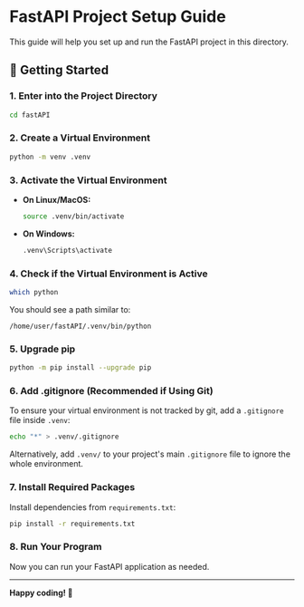 # FastAPI Project Setup Guide

This guide will help you set up and run the FastAPI project in this directory.

## 💬 Getting Started

### 1. Enter into the Project Directory

```bash
cd fastAPI
```

### 2. Create a Virtual Environment

```bash
python -m venv .venv
```

### 3. Activate the Virtual Environment

- **On Linux/MacOS:**
    ```bash
    source .venv/bin/activate
    ```
- **On Windows:**
    ```bash
    .venv\Scripts\activate
    ```

### 4. Check if the Virtual Environment is Active

```bash
which python
```
You should see a path similar to:
```
/home/user/fastAPI/.venv/bin/python
```

### 5. Upgrade pip

```bash
python -m pip install --upgrade pip
```

### 6. Add .gitignore (Recommended if Using Git)

To ensure your virtual environment is not tracked by git, add a `.gitignore` file inside `.venv`:

```bash
echo "*" > .venv/.gitignore
```

Alternatively, add `.venv/` to your project's main `.gitignore` file to ignore the whole environment.

### 7. Install Required Packages

Install dependencies from `requirements.txt`:

```bash
pip install -r requirements.txt
```

### 8. Run Your Program

Now you can run your FastAPI application as needed.

---

**Happy coding! 🚀**
